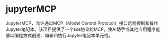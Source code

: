 # jupyterMCP
JupyterMCP，允许通过MCP（Model Control Protocol）接口远程控制和操作Jupyter笔记本。该项目提供了一个sse协议的MCP，使AI助手或其他应用程序能够以编程方式创建、编辑和执行Jupyter笔记本单元格。
